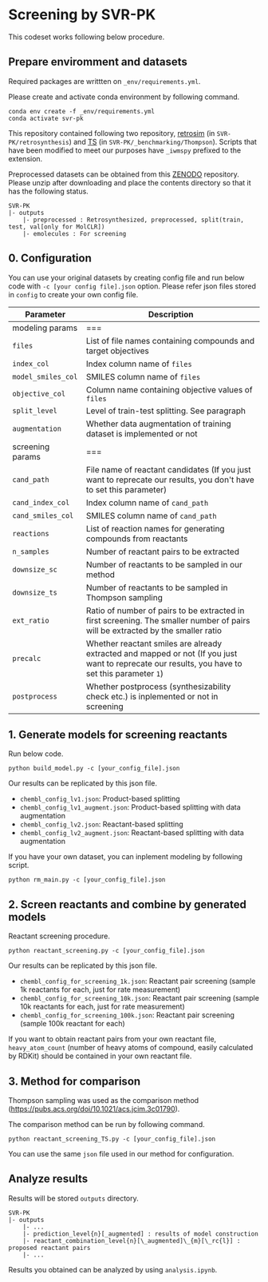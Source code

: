 # Screening by SVR-PK

This codeset works following below procedure.

## Prepare enviromment and datasets

Required packages are writtten on <code>_env/requirements.yml</code>.

Please create and activate conda environment by following command.

```
conda env create -f _env/requirements.yml
conda activate svr-pk
```

This repository contained following two repository, [retrosim](https://github.com/connorcoley/retrosim) (in <code>SVR-PK/retrosynthesis</code>) and [TS](https://github.com/PatWalters/TS) (in <code>SVR-PK/_benchmarking/Thompson</code>). Scripts that have been modified to meet our purposes have <code>_iwmspy</code> prefixed to the extension.

Preprocessed datasets can be obtained from this [ZENODO](https://doi.org/10.5281/zenodo.14729011) repository. Please unzip after downloading and place the contents directory so that it has the following status.
```
SVR-PK
|- outputs
    |- preprocessed : Retrosynthesized, preprocessed, split(train, test, val[only for MolCLR])
    |- emolecules : For screening
```

## 0. Configuration
You can use your original datasets by creating config file and run below code with <code>-c [your config file].json</code> option. Please refer json files stored in <code>config</code> to create your own config file. 

|Parameter|Description|
|----|----|
|modeling params| === |
|<code>files</code>|List of file names containing compounds and target objectives|
|<code>index_col</code>|Index column name of <code>files</code>|
|<code>model_smiles_col</code>|SMILES column name of <code>files</code>|
|<code>objective_col</code>|Column name containing objective values of <code>files</code>|
|<code>split_level</code>|Level of train-test splitting. See paragraph|
|<code>augmentation</code>|Whether data augmentation of training dataset is implemented or not|
|screening params| === |
|<code>cand_path</code>|File name of reactant candidates (If you just want to reprecate our results, you don't have to set this parameter)|
|<code>cand_index_col</code>|Index column name of <code>cand_path</code>|
|<code>cand_smiles_col</code>|SMILES column name of <code>cand_path</code>|
|<code>reactions</code>|List of reaction names for generating compounds from reactants|
|<code>n_samples</code>|Number of reactant pairs to be extracted|
|<code>downsize_sc</code>|Number of reactants to be sampled in our method|
|<code>downsize_ts</code>|Number of reactants to be sampled in Thompson sampling|
|<code>ext_ratio</code>|Ratio of number of pairs to be extracted in first screening. The smaller number of pairs will be extracted by the smaller ratio|
|<code>precalc</code>|Whether reactant smiles are already extracted and mapped or not (If you just want to reprecate our results, you have to set this parameter <code>1</code>)|
|<code>postprocess</code>|Whether postprocess (synthesizability check etc.) is inplemented or not in screening|

## 1. Generate models for screening reactants

Run below code.

```
python build_model.py -c [your_config_file].json
```

Our results can be replicated by this json file.

* <code>chembl_config_lv1.json</code>: Product-based splitting
* <code>chembl_config_lv1_augment.json</code>: Product-based splitting with data augmentation
* <code>chembl_config_lv2.json</code>: Reactant-based splitting
* <code>chembl_config_lv2_augment.json</code>: Reactant-based splitting with data augmentation

If you have your own dataset, you can inplement modeling by following script.

```
python rm_main.py -c [your_config_file].json
```

## 2. Screen reactants and combine by generated models

Reactant screening procedure. 

```
python reactant_screening.py -c [your_config_file].json
```

Our results can be replicated by this json file.

* <code>chembl_config_for_screening_1k.json</code>: Reactant pair screening (sample 1k reactants for each, just for rate measurement)
* <code>chembl_config_for_screening_10k.json</code>: Reactant pair screening (sample 10k reactants for each, just for rate measurement)
* <code>chembl_config_for_screening_100k.json</code>: Reactant pair screening (sample 100k reactant for each)

If you want to obtain reactant pairs from your own reactant file, <code>heavy_atom_count</code> (number of heavy atoms of compound, easily calculated by RDKit) should be contained in your own reactant file.

## 3. Method for comparison

Thompson sampling was used as the comparison method (https://pubs.acs.org/doi/10.1021/acs.jcim.3c01790).

The comparison method can be run by following command. 
```
python reactant_screening_TS.py -c [your_config_file].json
```

You can use the same <code>json</code> file used in our method for configuration.

## Analyze results
Results will be stored <code>outputs</code> directory.

```
SVR-PK
|- outputs
    |- ...
    |- prediction_level{n}[_augmented] : results of model construction
    |- reactant_combination_level{n}[\_augmented]\_{m}[\_rc{l}] : proposed reactant pairs
    |- ...
```

Results you obtained can be analyzed by using <code>analysis.ipynb</code>.
